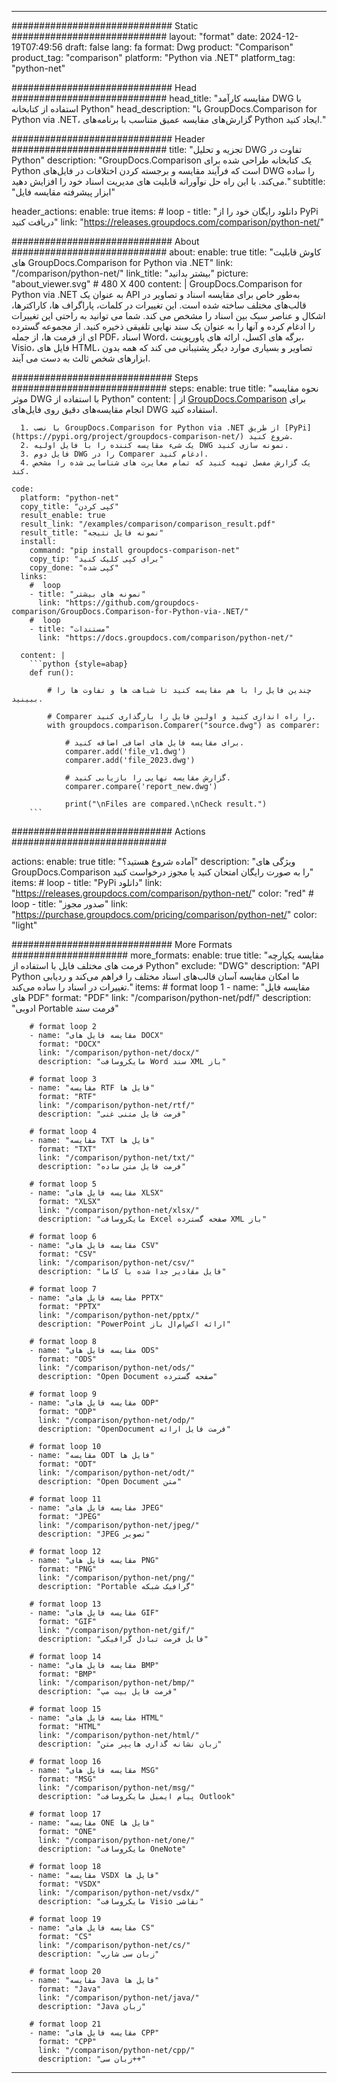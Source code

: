 
---
############################# Static ############################
layout: "format"
date:  2024-12-19T07:49:56
draft: false
lang: fa
format: Dwg
product: "Comparison"
product_tag: "comparison"
platform: "Python via .NET"
platform_tag: "python-net"

############################# Head ############################
head_title: "مقایسه کارآمد DWG با استفاده از کتابخانه Python"
head_description: "با GroupDocs.Comparison for Python via .NET، گزارش‌های مقایسه عمیق متناسب با برنامه‌های Python ایجاد کنید."

############################# Header ############################
title: "تجزیه و تحلیل DWG تفاوت در Python" 
description: "GroupDocs.Comparison یک کتابخانه طراحی شده برای Python است که فرآیند مقایسه و برجسته کردن اختلافات در فایل‌های DWG را ساده می‌کند. با این راه حل نوآورانه قابلیت های مدیریت اسناد خود را افزایش دهید."
subtitle: "ابزار پیشرفته مقایسه فایل" 

header_actions:
  enable: true
  items:
    #  loop
    - title: "دانلود رایگان خود را از PyPi دریافت کنید"
      link: "https://releases.groupdocs.com/comparison/python-net/"
      
############################# About ############################
about:
    enable: true
    title: "کاوش قابلیت های GroupDocs.Comparison for Python via .NET"
    link: "/comparison/python-net/"
    link_title: "بیشتر بدانید"
    picture: "about_viewer.svg" # 480 X 400
    content: |
       GroupDocs.Comparison for Python via .NET به عنوان یک API به‌طور خاص برای مقایسه اسناد و تصاویر در قالب‌های مختلف ساخته شده است. این تغییرات در کلمات، پاراگراف ها، کاراکترها، اشکال و عناصر سبک بین اسناد را مشخص می کند. شما می توانید به راحتی این تغییرات را ادغام کرده و آنها را به عنوان یک سند نهایی تلفیقی ذخیره کنید. از مجموعه گسترده ای از فرمت ها، از جمله PDF، اسناد Word، برگه های اکسل، ارائه های پاورپوینت، Visio، فایل های HTML، تصاویر و بسیاری موارد دیگر پشتیبانی می کند که همه بدون ابزارهای شخص ثالث به دست می آیند.

############################# Steps ############################
steps:
    enable: true
    title: "نحوه مقایسه موثر DWG با استفاده از Python"
    content: |
      از [GroupDocs.Comparison](https://products.groupdocs.com/comparison/python-net/) برای انجام مقایسه‌های دقیق روی فایل‌های DWG استفاده کنید.
      
      1. با نصب GroupDocs.Comparison for Python via .NET از طریق [PyPi](https://pypi.org/project/groupdocs-comparison-net/) شروع کنید.
      2. یک شیء مقایسه کننده را با فایل اولیه DWG نمونه سازی کنید.
      3. فایل دوم DWG را در Comparer ادغام کنید.
      4. یک گزارش مفصل تهیه کنید که تمام مغایرت های شناسایی شده را مشخص کند.
   
    code:
      platform: "python-net"
      copy_title: "کپی کردن"
      result_enable: true
      result_link: "/examples/comparison/comparison_result.pdf"
      result_title: "نمونه فایل نتیجه"
      install:
        command: "pip install groupdocs-comparison-net"
        copy_tip: "برای کپی کلیک کنید"
        copy_done: "کپی شده"
      links:
        #  loop
        - title: "نمونه های بیشتر"
          link: "https://github.com/groupdocs-comparison/GroupDocs.Comparison-for-Python-via-.NET/"
        #  loop
        - title: "مستندات"
          link: "https://docs.groupdocs.com/comparison/python-net/"
          
      content: |
        ```python {style=abap}
        def run():

            # چندین فایل را با هم مقایسه کنید تا شباهت ها و تفاوت ها را ببینید.

            # Comparer را راه اندازی کنید و اولین فایل را بارگذاری کنید.
            with groupdocs.comparison.Comparer("source.dwg") as comparer:

                # برای مقایسه فایل های اضافی اضافه کنید.
                comparer.add('file_v1.dwg')
                comparer.add('file_2023.dwg')

                # گزارش مقایسه نهایی را بازیابی کنید.
                comparer.compare('report_new.dwg')

                print("\nFiles are compared.\nCheck result.")
        ```            

############################# Actions ############################

actions:
  enable: true
  title: "آماده شروع هستید؟"
  description: "ویژگی های GroupDocs.Comparison را به صورت رایگان امتحان کنید یا مجوز درخواست کنید"
  items:
    #  loop
    - title: "PyPi دانلود"
      link: "https://releases.groupdocs.com/comparison/python-net/"
      color: "red"
        #  loop
    - title: "صدور مجوز"
      link: "https://purchase.groupdocs.com/pricing/comparison/python-net/"
      color: "light"


############################# More Formats #####################
more_formats:
    enable: true
    title: "مقایسه یکپارچه فرمت های مختلف فایل با استفاده از Python"
    exclude: "DWG"
    description: "API Python ما امکان مقایسه آسان قالب‌های اسناد مختلف را فراهم می‌کند و ردیابی تغییرات در اسناد را ساده می‌کند."
    items: 
        # format loop 1
        - name: "مقایسه فایل های PDF"
          format: "PDF"
          link: "/comparison/python-net/pdf/"
          description: "ادوبی Portable فرمت سند"

        # format loop 2
        - name: "مقایسه فایل های DOCX"
          format: "DOCX"
          link: "/comparison/python-net/docx/"
          description: "مایکروسافت Word سند XML باز"

        # format loop 3
        - name: "مقایسه RTF فایل ها"
          format: "RTF"
          link: "/comparison/python-net/rtf/"
          description: "فرمت فایل متنی غنی"

        # format loop 4
        - name: "مقایسه TXT فایل ها"
          format: "TXT"
          link: "/comparison/python-net/txt/"
          description: "فرمت فایل متن ساده"

        # format loop 5
        - name: "مقایسه فایل های XLSX"
          format: "XLSX"
          link: "/comparison/python-net/xlsx/"
          description: "مایکروسافت Excel صفحه گسترده XML باز"

        # format loop 6
        - name: "مقایسه فایل های CSV"
          format: "CSV"
          link: "/comparison/python-net/csv/"
          description: "فایل مقادیر جدا شده با کاما"

        # format loop 7
        - name: "مقایسه فایل های PPTX"
          format: "PPTX"
          link: "/comparison/python-net/pptx/"
          description: "PowerPoint ارائه اکس‌ام‌ال باز"

        # format loop 8
        - name: "مقایسه فایل های ODS"
          format: "ODS"
          link: "/comparison/python-net/ods/"
          description: "Open Document صفحه گسترده"

        # format loop 9
        - name: "مقایسه فایل های ODP"
          format: "ODP"
          link: "/comparison/python-net/odp/"
          description: "OpenDocument فرمت فایل ارائه"

        # format loop 10
        - name: "مقایسه ODT فایل ها"
          format: "ODT"
          link: "/comparison/python-net/odt/"
          description: "Open Document متن"

        # format loop 11
        - name: "مقایسه فایل های JPEG"
          format: "JPEG"
          link: "/comparison/python-net/jpeg/"
          description: "JPEG تصویر"

        # format loop 12
        - name: "مقایسه فایل های PNG"
          format: "PNG"
          link: "/comparison/python-net/png/"
          description: "Portable گرافیک شبکه"

        # format loop 13
        - name: "مقایسه فایل های GIF"
          format: "GIF"
          link: "/comparison/python-net/gif/"
          description: "فایل فرمت تبادل گرافیکی"

        # format loop 14
        - name: "مقایسه فایل های BMP"
          format: "BMP"
          link: "/comparison/python-net/bmp/"
          description: "فرمت فایل بیت مپ"

        # format loop 15
        - name: "مقایسه فایل های HTML"
          format: "HTML"
          link: "/comparison/python-net/html/"
          description: "زبان نشانه گذاری هایپر متن"

        # format loop 16
        - name: "مقایسه فایل های MSG"
          format: "MSG"
          link: "/comparison/python-net/msg/"
          description: "پیام ایمیل مایکروسافت Outlook"

        # format loop 17
        - name: "مقایسه ONE فایل ها"
          format: "ONE"
          link: "/comparison/python-net/one/"
          description: "مایکروسافت OneNote"

        # format loop 18
        - name: "مقایسه VSDX فایل ها"
          format: "VSDX"
          link: "/comparison/python-net/vsdx/"
          description: "مایکروسافت Visio نقاشی"

        # format loop 19
        - name: "مقایسه فایل های CS"
          format: "CS"
          link: "/comparison/python-net/cs/"
          description: "زبان سی شارپ"

        # format loop 20
        - name: "مقایسه Java فایل ها"
          format: "Java"
          link: "/comparison/python-net/java/"
          description: "Java زبان"
          
        # format loop 21
        - name: "مقایسه فایل های CPP"
          format: "CPP"
          link: "/comparison/python-net/cpp/"
          description: "زبان سی++"
---